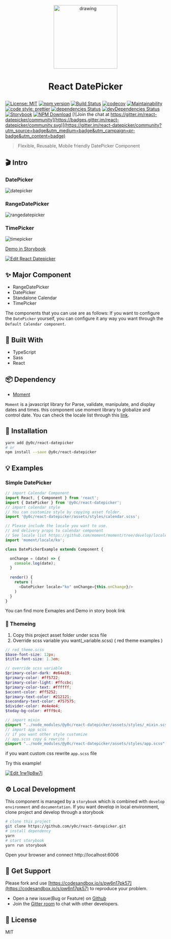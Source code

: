 <p align="center">

<img src="https://user-images.githubusercontent.com/2585676/52951566-75d55580-33c5-11e9-8e00-b8e227dc0280.png" alt="drawing" width="200"/>


</p>
<h1 align="center">

React DatePicker

</h1>


<p align="center">

[![License: MIT](https://img.shields.io/badge/License-MIT-green.svg)](https://opensource.org/licenses/MIT) [![npm version](https://badge.fury.io/js/%40y0c%2Freact-datepicker.svg)](https://badge.fury.io/js/%40y0c%2Freact-datepicker) 
[![Build Status](https://travis-ci.com/y0c/react-datepicker.svg?branch=master)](https://travis-ci.com/y0c/react-datepicker)
[![codecov](https://codecov.io/gh/y0c/react-datepicker/branch/master/graph/badge.svg)](https://codecov.io/gh/y0c/react-datepicker)
[![Maintainability](https://api.codeclimate.com/v1/badges/e2a0ba59adb7412eae87/maintainability)](https://codeclimate.com/github/y0c/react-datepicker/maintainability)
[![code style: prettier](https://img.shields.io/badge/code_style-prettier-ff69b4.svg?style=flat-square)](https://github.com/prettier/prettier)
[![dependencies Status](https://david-dm.org/y0c/react-datepicker/status.svg)](https://david-dm.org/y0c/react-datepicker)
[![devDependencies Status](https://david-dm.org/y0c/react-datepicker/dev-status.svg)](https://david-dm.org/y0c/react-datepicker?type=dev)
[![Storybook](https://github.com/storybooks/brand/blob/master/badges/storybook.svg)](https://y0c.github.io/react-datepicker)
[![NPM Download](https://img.shields.io/npm/dt/@y0c/react-datepicker.svg?style=flat)](https://www.npmjs.com/package/@y0c/react-datepicker)
[![Join the chat at https://gitter.im/react-datepicker/community](https://badges.gitter.im/react-datepicker/community.svg)](https://gitter.im/react-datepicker/community?utm_source=badge&utm_medium=badge&utm_campaign=pr-badge&utm_content=badge)

</p>

> Flexible, Reusable, Mobile friendly DatePicker Component 

## 🎬 Intro 

### DatePicker

![datepicker](https://user-images.githubusercontent.com/2585676/52909193-a8992400-32c7-11e9-9266-7735c0e6e705.gif)

### RangeDatePicker 

![rangedatepicker](https://user-images.githubusercontent.com/2585676/52909117-d7ae9600-32c5-11e9-902a-4df671e82611.gif)

### TimePicker

![timepicker](https://user-images.githubusercontent.com/2585676/52909206-fd3c9f00-32c7-11e9-983e-94594c9847f4.gif)

[Demo in Storybook](https://y0c.github.io/react-datepicker)

[![Edit React Datepicker](https://codesandbox.io/static/img/play-codesandbox.svg)](https://codesandbox.io/s/pw6n17pk57)

## ✨ Major Component 

* RangeDatePicker
* DatePicker
* Standalone Calendar
* TimePicker

The components that you can use are as follows: If you want to configure the `DatePicker` yourself, you can configure it any way you want through the `Default Calendar component`.

## 🔧 Built With

* TypeScript
* Sass
* React

## 📦 Dependency 

* [Moment](https://momentjs.com)

`Moment` is a javascript library for Parse, validate, manipulate, and display dates and times. this component use moment library to globalize and control date. You can check the locale list through this [link](https://github.com/moment/moment/tree/develop/locale).

## 📲 Installation 

```sh
yarn add @y0c/react-datepicker
# or 
npm install --save @y0c/react-datepicker
```

## 💡 Examples 

### Simple DatePicker 

```javascript
// import Calendar Component 
import React, { Component } from 'react';
import { DatePicker } from '@y0c/react-datepicker';
// import calendar style 
// You can customize style by copying asset folder.
import '@y0c/react-datepicker/assets/styles/calendar.scss';

// Please include the locale you want to use.
// and delivery props to calendar component 
// See locale list https://github.com/moment/moment/tree/develop/locale
import 'moment/locale/ko';

class DatePickerExample extends Component {

  onChange = (date) => {
    console.log(date);
  }
  
  render() {
    return (
      <DatePicker locale="ko" onChange={this.onChange}/>
    )
  }
}
```
You can find more Exmaples and Demo in story book link

### 🎨 Themeing

1. Copy this project asset folder under scss file
2. Override scss variable you want(_variable.scss) 
( red theme examples )

```scss
// red_theme.scss
$base-font-size: 12px;
$title-font-size: 1.3em;

// override scss variable
$primary-color-dark: #e64a19;
$primary-color: #ff5722;
$primary-color-light: #ffccbc;
$primary-color-text: #ffffff;
$accent-color: #ff5252;
$primary-text-color: #212121;
$secondary-text-color: #757575;
$divider-color: #e4e4e4;
$today-bg-color: #fff9c4;

// import mixin 
@import "../node_modules/@y0c/react-datepicker/assets/styles/_mixin.scss";
// import app scss
// if you want other style customize 
// app.scss copy & rewrite !
@import "../node_modules/@y0c/react-datepicker/assets/styles/app.scss";

```

if you want custom css rewrite `app.scss` file 

Try this example! 

[![Edit 1rw1lp8w7j](https://codesandbox.io/static/img/play-codesandbox.svg)](https://codesandbox.io/s/1rw1lp8w7j) 

## ⚙️ Local Development

This component is managed by a `storybook` which is combined with `develop environment` and `documentation`. If you want develop in local environment, clone project and develop through a storybook

```sh
# clone this project
git clone https://github.com/y0c/react-datepicker.git
# install dependency
yarn
# start storybook 
yarn run storybook
```
Open your browser and connect http://localhost:6006

## 💼 Get Support

Please fork and use [https://codesandbox.io/s/pw6n17pk57](https://codesandbox.io/s/pw6n17pk57) to reproduce your problem.

* Open a new issue(Bug or Feature) on [Github](https://github.com/y0c/react-datepicker/issues/new/choose)
* Join the [Gitter room](https://gitter.im/react-datepicker/community) to chat with other developers.

## 📝 License 
MIT

